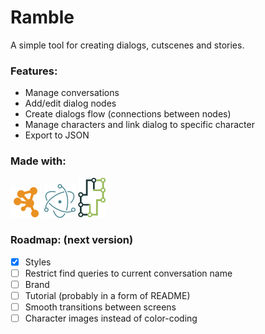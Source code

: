 # Ramble
A simple tool for creating dialogs, cutscenes and stories.

### Features:
- Manage conversations
- Add/edit dialog nodes
- Create dialogs flow (connections between nodes)
- Manage characters and link dialog to specific character
- Export to JSON

### Made with:
[![Cytoscape](logo/cytoscape_logo.png)](https://cytoscape.org/)
[![Electron](logo/electron_logo.png)](https://electronjs.org/)
[![NeDB](logo/nedb_logo.png)](https://github.com/louischatriot/nedb)

### Roadmap: (next version)
- [x] Styles
- [ ] Restrict find queries to current conversation name
- [ ] Brand
- [ ] Tutorial (probably in a form of README)
- [ ] Smooth transitions between screens
- [ ] Character images instead of color-coding
